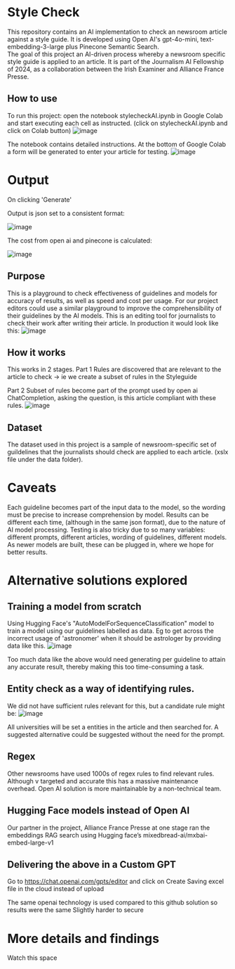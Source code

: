 # Style Check

This repository contains an AI implementation to check an newsroom article against a style guide. It is developed using Open AI's gpt-4o-mini, text-embedding-3-large plus Pinecone Semantic Search.   
The goal of this project an AI-driven process whereby a newsroom specific style guide is applied to an article.
It is part of the Journalism AI Fellowship of 2024, as a collaboration between the Irish Examiner and Alliance France Presse.

## How to use
To run this project:
open the notebook stylecheckAI.ipynb in Google Colab and start executing each cell as instructed. 
(click on stylecheckAI.ipynb and click on Colab button)
![image](https://github.com/user-attachments/assets/6a17c4d3-4019-455c-a6b2-6409c7b57439)

The notebook contains detailed instructions.
At the bottom of Google Colab a form will be generated to enter your article for testing.
![image](https://github.com/user-attachments/assets/e0beeefc-9685-47d3-93ea-435e4ccec6e2)

# Output

On clicking 'Generate'

Output is json set to a consistent format:

![image](https://github.com/user-attachments/assets/d28f89d7-65a3-428f-8dbb-2958b091d986)

The cost from open ai and pinecone is calculated:

![image](https://github.com/user-attachments/assets/205f06af-8d01-4af5-8509-d132be464333)

## Purpose 
This is a playground to check effectiveness of guidelines and models for accuracy of results, as well as speed and cost per usage.
For our project editors could use a similar playground to improve the comprehensibility of their guidelines by the AI models.
This is an editing tool for journalists to check their work after writing their article.
In production it would look like this:
![image](https://github.com/user-attachments/assets/c52e5986-63c7-47b4-9174-d3350bbe4f5d)

## How it works
This works in 2 stages.
Part 1 
Rules are discovered that are relevant to the article to check -> ie  we create a subset of rules in the Styleguide

Part 2
Subset of rules become part of the prompt used by open ai ChatCompletion, asking the question, is this article compliant with these rules.
![image](https://github.com/user-attachments/assets/3ffab33a-3f83-49cb-8628-87aa1f671e41)

## Dataset
The dataset used in this project is a sample of newsroom-specific set of guildelines that the journalists should check are applied to each article. (xslx file under the data folder).



# Caveats

Each guideline becomes part of the input data to the model, so the wording must be precise to increase comprehension by model.
Results can be different each time, (although in the same json format), due to the nature of AI model processing.
Testing is also tricky due to so many variables: different prompts, different articles, wording of guidelines, different models.
As newer models are built, these can be plugged in, where we hope for better results.

# Alternative solutions explored

## Training a model from scratch
Using Hugging Face's "AutoModelForSequenceClassification" model to train a model using our guidelines labelled as data.
Eg to get across the incorrect usage of 'astronomer' when it should be astrologer by providing data like this.
![image](https://github.com/user-attachments/assets/815a4df7-5c88-440e-9a45-0b9314d40cd0)

Too much data like the above would need generating per guideline to attain any accurate result, thereby making this too time-consuming a task.

## Entity check as a way of identifying rules.

We did not have sufficient rules relevant for this, but a candidate rule might be:
![image](https://github.com/user-attachments/assets/074cadf3-77c9-4d4d-9f88-bbd417c60bce)

All universities will be set a entities in the article and then searched for. 
A suggested alternative could be suggested without the need for the prompt.

## Regex
Other newsrooms have used 1000s of regex rules to find relevant rules. Although v targeted and accurate this has a massive maintenance overhead.
Open AI solution is more maintainable by a non-technical team.

## Hugging Face models instead of Open AI
Our partner in the project, Alliance France Presse at one stage ran the embeddings RAG search using Hugging face’s mixedbread-ai/mxbai-embed-large-v1

## Delivering the above in a Custom GPT
Go to https://chat.openai.com/gpts/editor and click on Create 
Saving excel file in the cloud instead of upload

The same openai technology is used compared to this github solution so results were the same
Slightly harder to secure


# More details and findings

Watch this space


   
   
   


